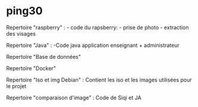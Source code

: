 # ping30
Repertoire "raspberry" :
	- code du rapsberry:
		- prise de photo
		- extraction des visages

Repertoire "Java" : 
  -Code java application enseignant + administrateur
 
Repertoire "Base de données" 

Repertoire "Docker" 

Repertoire "Iso et img Debian" : Contient les iso et les images utilisées pour le projet

Repertoire "comparaison d'image" : Code de Siqi et JA
